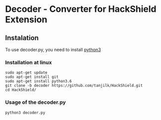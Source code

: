 # Decoder - Converter for HackShield Extension

## Instalation
To use decoder.py, you need to install [python3](https://www.python.org/downloads/)

### Installation at linux
```
sudo apt-get update
sudo apt-get install git
sudo apt-get install python3.6
git clone -b decoder https://github.com/tanjilk/HackShield.git
cd HackShield/
```

### Usage of the decoder.py
```
python3 decoder.py
```


